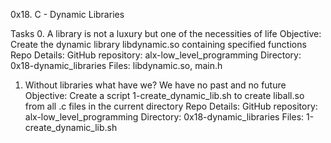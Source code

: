 0x18. C - Dynamic Libraries


Tasks
0. A library is not a luxury but one of the necessities of life
Objective: Create the dynamic library libdynamic.so containing specified functions
Repo Details:
GitHub repository: alx-low_level_programming
Directory: 0x18-dynamic_libraries
Files: libdynamic.so, main.h


1. Without libraries what have we? We have no past and no future
Objective: Create a script 1-create_dynamic_lib.sh to create liball.so from all .c files in the current directory
Repo Details:
GitHub repository: alx-low_level_programming
Directory: 0x18-dynamic_libraries
Files: 1-create_dynamic_lib.sh
